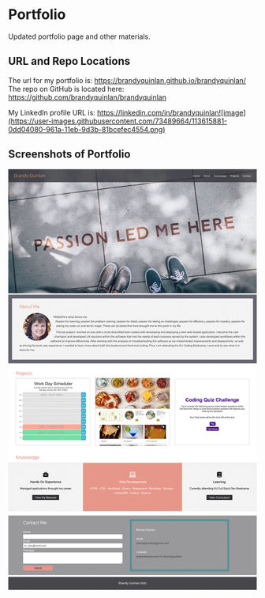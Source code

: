# Portfolio

Updated portfolio page and other materials.

## URL and Repo Locations

The url for my portfolio is: https://brandyquinlan.github.io/brandyquinlan/ <br>
The repo on GitHub is located here: https://github.com/brandyquinlan/brandyquinlan

My LinkedIn profile URL is: https://linkedin.com/in/brandyquinlan![image](https://user-images.githubusercontent.com/73489664/113615881-0dd04080-961a-11eb-9d3b-81bcefec4554.png)


## Screenshots of Portfolio

![Screenshot](img/screenshot.png)
